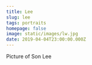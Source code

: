 ```yaml
---
title: Lee
slug: lee
tags: portraits
homepage: false
image: static/images/lw.jpg
date: 2019-04-04T23:00:00.000Z
---
```

Picture of Son Lee
